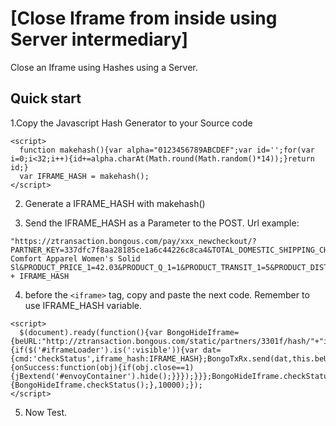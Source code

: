 # [Close Iframe from inside using Server intermediary]
Close an Iframe using Hashes using a Server.

## Quick start

1.Copy the Javascript Hash Generator to your Source code
  ```
  <script>
    function makehash(){var alpha="0123456789ABCDEF";var id='';for(var i=0;i<32;i++){id+=alpha.charAt(Math.round(Math.random()*14));}return id;}
    var IFRAME_HASH = makehash();
  </script>
  ```

2. Generate a IFRAME_HASH with makehash()

3. Send the IFRAME_HASH as a Parameter to the POST. Url example:

  ```
  "https://ztransaction.bongous.com/pay/xxx_newcheckout/?PARTNER_KEY=337dfc7f8aa28185ce1a6c44226c8ca4&TOTAL_DOMESTIC_SHIPPING_CHARGE=2.95&ORDER_CURRENCY=PEN&SHIP_COUNTRY=PE&PRODUCT_ID_1=12720644&PRODUCT_NAME_1=24/7 Comfort Apparel Women's Solid Sl&PRODUCT_PRICE_1=42.03&PRODUCT_Q_1=1&PRODUCT_TRANSIT_1=5&PRODUCT_DISTRIBUTION_COUNTRY_1=US&CUSTOM_ORDER_1=138522106&CUSTOM_ORDER_2=0.00&IFRAME_HASH=" + IFRAME_HASH 
  ```

4. before the `<iframe>` tag, copy and paste the next code. Remember to use IFRAME_HASH variable. 
  ```
  <script>
    $(document).ready(function(){var BongoHideIframe={beURL:"http://ztransaction.bongous.com/static/partners/3301f/hash/"+"iframeStatus.php",checkStatus:function(){if($('#iframeLoader').is(':visible')){var dat={cmd:'checkStatus',iframe_hash:IFRAME_HASH};BongoTxRx.send(dat,this.beURL,{onSuccess:function(obj){if(obj.close==1){jBextend('#envoyContainer').hide();}}});}}};BongoHideIframe.checkStatus();setInterval(function(){BongoHideIframe.checkStatus();},10000);});
  </script>
  ```

5. Now Test.
